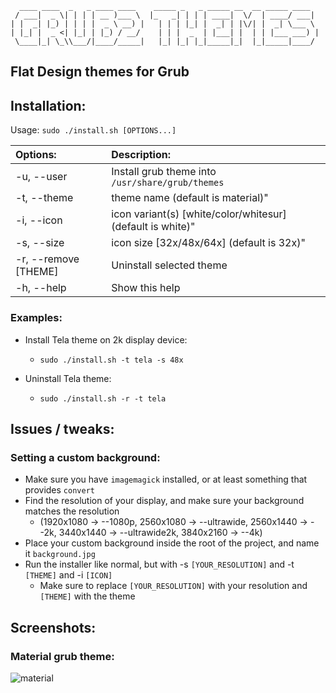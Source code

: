 ```
  ____ ____  _   _ ____ ____    _____ _   _ _____ __  __ _____ ____
 / ___|  _ \| | | | __ )___ \  |_   _| | | | ____|  \/  | ____/ ___|
| |  _| |_) | | | |  _ \ __) |   | | | |_| |  _| | |\/| |  _| \___ \
| |_| |  _ <| |_| | |_) / __/    | | |  _  | |___| |  | | |___ ___) |
 \____|_| \_\\___/|____/_____|   |_| |_| |_|_____|_|  |_|_____|____/

```

## Flat Design themes for Grub

## Installation:

Usage:  `sudo ./install.sh [OPTIONS...]`

|  Options:              | Description: |
|:-----------------------|:-------------|
| -u, --user             | Install grub theme into `/usr/share/grub/themes` |
| -t, --theme            | theme name (default is material)"
| -i, --icon             | icon variant(s) [white/color/whitesur] (default is white)"
| -s, --size             | icon size [32x/48x/64x] (default is 32x)"
| -r, --remove [THEME]   | Uninstall selected theme |
| -h, --help             | Show this help |


### Examples:
 - Install Tela theme on 2k display device:
   - `sudo ./install.sh -t tela -s 48x`

 - Uninstall Tela theme:
   - `sudo ./install.sh -r -t tela`

## Issues / tweaks:

### Setting a custom background:

 - Make sure you have `imagemagick` installed, or at least something that provides `convert`
 - Find the resolution of your display, and make sure your background matches the resolution
   - (1920x1080 -> --1080p, 2560x1080 -> --ultrawide, 2560x1440 -> --2k, 3440x1440 -> --ultrawide2k, 3840x2160 -> --4k)
 - Place your custom background inside the root of the project, and name it `background.jpg`
 - Run the installer like normal, but with -s `[YOUR_RESOLUTION]` and -t `[THEME]` and -i `[ICON]`
   - Make sure to replace `[YOUR_RESOLUTION]` with your resolution and `[THEME]` with the theme

## Screenshots:

### Material grub theme:

![material](screenshots/grub-theme-material.jpg?raw=true)

